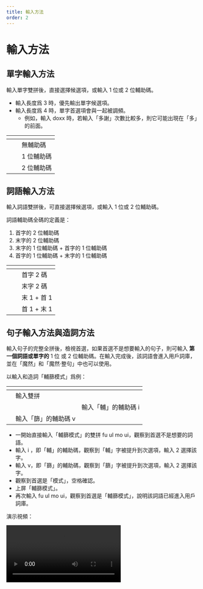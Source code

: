 ```yaml
---
title: 輸入方法
order: 2
---
```


# 輸入方法

## 單字輸入方法

輸入單字雙拼後，直接選擇候選項，或輸入 1 位或 2 位輔助碼。

* 輸入長度爲 3 時，優先輸出單字候選項。
* 輸入長度爲 4 時，單字首選項會與一起被調頻。
  * 例如，輸入 doxx 時，若輸入「多謝」次數比較多，則它可能出現在「多」的前面。

<table data-view="cards"><thead><tr><th></th><th></th><th></th></tr></thead><tbody><tr><td></td><td><img src="/book/.gitbook/assets/image (70).png" alt="" data-size="original"></td><td>無輔助碼</td></tr><tr><td></td><td><img src="/book/.gitbook/assets/image (72).png" alt="" data-size="original"></td><td>1 位輔助碼</td></tr><tr><td></td><td><img src="/book/.gitbook/assets/image (73).png" alt="" data-size="original"></td><td>2 位輔助碼</td></tr></tbody></table>

## 詞語輸入方法

輸入詞語雙拼後，可直接選擇候選項，或輸入 1 位或 2 位輔助碼。

詞語輔助碼全碼的定義是：

1. 首字的 2 位輔助碼
2. 末字的 2 位輔助碼
3. 末字的 1 位輔助碼 + 首字的 1 位輔助碼
4. 首字的 1 位輔助碼 + 末字的 1 位輔助碼

<table data-view="cards"><thead><tr><th></th><th></th><th></th></tr></thead><tbody><tr><td><img src="/book/.gitbook/assets/image (75).png" alt="" data-size="original"></td><td></td><td>首字 2 碼</td></tr><tr><td><img src="/book/.gitbook/assets/image (76).png" alt="" data-size="original"></td><td></td><td>末字 2 碼</td></tr><tr><td><img src="/book/.gitbook/assets/image (77).png" alt="" data-size="original"></td><td></td><td>末 1 + 首 1</td></tr><tr><td><img src="/book/.gitbook/assets/image (78).png" alt="" data-size="original"></td><td></td><td>首 1 + 末 1</td></tr></tbody></table>

## 句子輸入方法與造詞方法

輸入句子的完整全拼後，檢視首選，如果首選不是想要輸入的句子，則可輸入 **第一個詞語或單字的** 1 位 或 2 位輔助碼。在輸入完成後，該詞語會進入用戶詞庫，並在「魔然」和「魔然·整句」中也可以使用。

以輸入和造詞「輔篩模式」爲例：

<table data-view="cards"><thead><tr><th></th><th></th><th></th></tr></thead><tbody><tr><td><img src="/book/.gitbook/assets/image (79).png" alt="" data-size="original"></td><td>輸入雙拼</td><td></td></tr><tr><td><img src="/book/.gitbook/assets/image (81).png" alt="" data-size="original"></td><td></td><td>輸入「輔」的輔助碼 i</td></tr><tr><td><img src="/book/.gitbook/assets/image (82).png" alt="" data-size="original"></td><td>輸入「篩」的輔助碼 v</td><td></td></tr></tbody></table>

* 一開始直接輸入「輔篩模式」的雙拼 fu ul mo ui，觀察到首選不是想要的詞語。
* 輸入 i ，即「輔」的輔助碼，觀察到「輔」字被提升到次選項，輸入 2 選擇該字。
* 輸入 v，即「篩」的輔助碼，觀察到「篩」字被提升到次選項，輸入 2 選擇該字。
* 觀察到首選是「模式」，空格確認。
* 上屏「輔篩模式」。
* 再次輸入 fu ul mo ui，觀察到首選是「輔篩模式」，說明該詞語已經進入用戶詞庫。

演示視頻：

<video controls>
  <source src="../../.gitbook/assets/fushai-input-demo.mov" type="video/mp4">
  你的瀏覽器不支持視頻！
</video>
